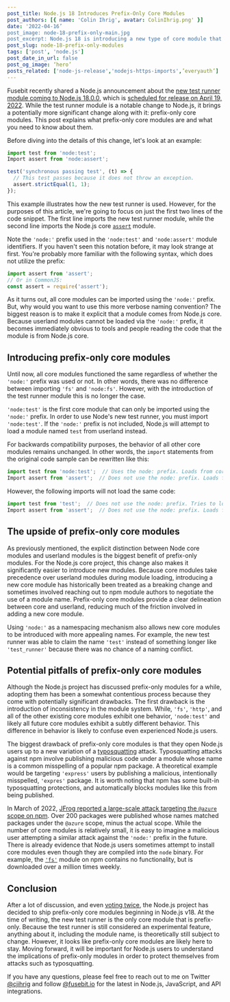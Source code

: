 ```yaml
---
post_title: Node.js 18 Introduces Prefix-Only Core Modules
post_authors: [{ name: 'Colin Ihrig', avatar: ColinIhrig.png' }]
date: '2022-04-16’
post_image: node-18-prefix-only-main.jpg
post_excerpt: Node.js 18 is introducing a new type of core module that can't be imported like all of the other core modules. These new modules are called prefix-only core modules, and you need to understand how they work.
post_slug: node-18-prefix-only-modules
tags: ['post', 'node.js']
post_date_in_url: false
post_og_image: ‘hero’
posts_related: ['node-js-release','nodejs-https-imports',’everyauth’]
---
```


Fusebit recently shared a Node.js announcement about the [new test runner module coming to Node.js 18.0.0](https://fusebit.io/blog/node-testing-comes-to-core/), which is [scheduled for release on April 19, 2022](https://github.com/nodejs/node/pull/42262). While the test runner module is a notable change to Node.js, it brings a potentially more significant change along with it: prefix-only core modules. This post explains what prefix-only core modules are and what you need to know about them. 

Before diving into the details of this change, let's look at an example:

```js
import test from 'node:test';
Import assert from 'node:assert';

test('synchronous passing test', (t) => {
  // This test passes because it does not throw an exception.
  assert.strictEqual(1, 1);
});
```

This example illustrates how the new test runner is used. However, for the purposes of this article, we're going to focus on just the first two lines of the code snippet. The first line imports the new test runner module, while the second line imports the Node.js core [`assert`](https://nodejs.org/api/assert.html) module.

Note the `'node:'` prefix used in the `'node:test'` and `'node:assert'` module identifiers. If you haven't seen this notation before, it may look strange at first. You're probably more familiar with the following syntax, which does not utilize the prefix:

```js
import assert from 'assert';
// Or in CommonJS:
const assert = require('assert');
```

As it turns out, all core modules can be imported using the `'node:'` prefix. But, why would you want to use this more verbose naming convention? The biggest reason is to make it explicit that a module comes from Node.js core. Because userland modules cannot be loaded via the `'node:'` prefix, it becomes immediately obvious to tools and people reading the code that the module is from Node.js core.
## Introducing prefix-only core modules

Until now, all core modules functioned the same regardless of whether the `'node:'` prefix was used or not. In other words, there was no difference between importing `'fs'` and `'node:fs'`. However, with the introduction of the test runner module this is no longer the case.

`'node:test'` is the first core module that can only be imported using the `'node:'` prefix. In order to use Node's new test runner, you must import `'node:test'`. If the `'node:'` prefix is not included, Node.js will attempt to load a module named `test` from userland instead.

For backwards compatibility purposes, the behavior of all other core modules remains unchanged. In other words, the `import` statements from the original code sample can be rewritten like this:

```js
import test from 'node:test';  // Uses the node: prefix. Loads from core.
Import assert from 'assert';  // Does not use the node: prefix. Loads from core.
```

However, the following imports will not load the same code:

```js
import test from 'test';  // Does not use the node: prefix. Tries to load from userland.
Import assert from 'assert';  // Does not use the node: prefix. Loads from core.
```
## The upside of prefix-only core modules
As previously mentioned, the explicit distinction between Node core modules and userland modules is the biggest benefit of prefix-only modules. For the Node.js core project, this change also makes it significantly easier to introduce new modules. Because core modules take precedence over userland modules during module loading, introducing a new core module has historically been treated as a breaking change and sometimes involved reaching out to npm module authors to negotiate the use of a module name. Prefix-only core modules provide a clear delineation between core and userland, reducing much of the friction involved in adding a new core module.

Using `'node:'` as a namespacing mechanism also allows new core modules to be introduced with more appealing names. For example, the new test runner was able to claim the name `'test'` instead of something longer like `'test_runner'` because there was no chance of a naming conflict.

## Potential pitfalls of prefix-only core modules

Although the Node.js project has discussed prefix-only modules for a while, adopting them has been a somewhat contentious process because they come with potentially significant drawbacks. The first drawback is the introduction of inconsistency in the module system. While, `'fs'`, `'http'`, and all of the other existing core modules exhibit one behavior, `'node:test'` and likely all future core modules exhibit a subtly different behavior. This difference in behavior is likely to confuse even experienced Node.js users.

The biggest drawback of prefix-only core modules is that they open Node.js users up to a new variation of a [typosquatting](https://en.wikipedia.org/wiki/Typosquatting) attack. Typosquatting attacks against npm involve publishing malicious code under a module whose name is a common misspelling of a popular npm package. A theoretical example would be targeting `'express'` users by publishing a malicious, intentionally misspelled, `'expres'` package. It is worth noting that npm has some built-in typosquatting protections, and automatically blocks modules like this from being published.

In March of 2022, [JFrog reported a large-scale attack targeting the `@azure` scope on npm](https://jfrog.com/blog/large-scale-npm-attack-targets-azure-developers-with-malicious-packages/). Over 200 packages were published whose names matched packages under the `@azure` scope, minus the actual scope. While the number of core modules is relatively small, it is easy to imagine a malicious user attempting a similar attack against the `'node:'` prefix in the future. There is already evidence that Node.js users sometimes attempt to install core modules even though they are compiled into the `node` binary. For example, the [`'fs'`](https://www.npmjs.com/package/fs) module on npm contains no functionality, but is downloaded over a million times weekly.

## Conclusion

After a lot of discussion, and even [voting twice](https://github.com/nodejs/TSC/pull/1206), the Node.js project has decided to ship prefix-only core modules beginning in Node.js v18. At the time of writing, the new test runner is the only core module that is prefix-only. Because the test runner is still considered an experimental feature, anything about it, including the module name, is theoretically still subject to change. However, it looks like prefix-only core modules are likely here to stay. Moving forward, it will be important for Node.js users to understand the implications of prefix-only modules in order to protect themselves from attacks such as typosquatting. 

If you have any questions, please feel free to reach out to me on Twitter [@cjihrig](https://twitter.com/cjihrig) and follow [@fusebit.io](https://twitter.com/fusebitio) for the latest in Node.js, JavaScript, and API integrations.
